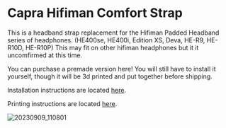 # Capra Hifiman Comfort Strap

This is a headband strap replacement for the Hifiman Padded Headband series of headphones.
(HE400se, HE400i, Edition XS, Deva, HE-R9, HE-R10D, HE-R10P)
This may fit on other hifiman headphones but it it uncomfirmed at this time.

You can purchase a premade version here!
You will still have to install it yourself, though it will be 3d printed and put together before shipping.

Installation instructions are located [here](https://github.com/CapraAudio/CapraStrapra-Hifiman/blob/main/Install-Instructions.md). 

Printing instructions are located [here](https://github.com/CapraAudio/CapraStrapra-Hifiman/blob/main/Printing-Instructions.md). 

![20230909_110801](https://github.com/CapraAudio/CapraStrapra-Hifiman/assets/122894651/36c99286-469d-43b6-a1aa-09161c83a038)
